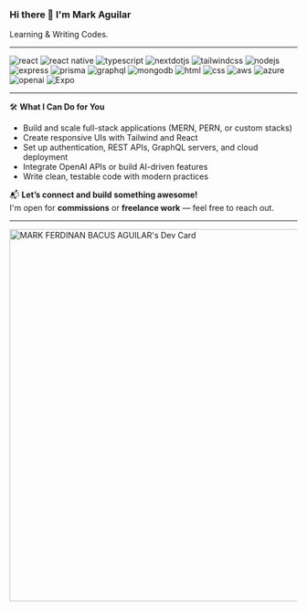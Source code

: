 ### Hi there 👋 I'm Mark Aguilar

Learning & Writing Codes.

---

<div>
  <img src="https://img.shields.io/badge/-React-black?style=for-the-badge&logo=react&logoColor=61DAFB&color=20232a" alt="react" />
  <img src="https://img.shields.io/badge/-React_Native-black?style=for-the-badge&logo=react&logoColor=61DAFB&color=2e2e2e" alt="react native" />
  <img src="https://img.shields.io/badge/-Typescript-black?style=for-the-badge&logoColor=white&logo=typescript&color=3178C6" alt="typescript" />
  <img src="https://img.shields.io/badge/-Next_._JS-black?style=for-the-badge&logoColor=white&logo=nextdotjs&color=000000" alt="nextdotjs" />
  <img src="https://img.shields.io/badge/-Tailwind_CSS-black?style=for-the-badge&logoColor=white&logo=tailwindcss&color=06B6D4" alt="tailwindcss" />
  <img src="https://img.shields.io/badge/-Node.js-black?style=for-the-badge&logo=node.js&logoColor=green&color=3C873A" alt="nodejs" />
  <img src="https://img.shields.io/badge/-Express-black?style=for-the-badge&logo=express&logoColor=white&color=303030" alt="express" />
  <img src="https://img.shields.io/badge/-Prisma-black?style=for-the-badge&logo=prisma&logoColor=white&color=2D3748" alt="prisma" />
  <img src="https://img.shields.io/badge/-GraphQL-black?style=for-the-badge&logo=graphql&logoColor=E10098&color=1a1a1a" alt="graphql" />
  <img src="https://img.shields.io/badge/-MongoDB-black?style=for-the-badge&logoColor=00ed64&logo=mongodb&color=001e2b" alt="mongodb" />
  <img src="https://img.shields.io/badge/-HTML5-black?style=for-the-badge&logo=html5&logoColor=E34F26&color=1a1a1a" alt="html" />
  <img src="https://img.shields.io/badge/-CSS3-black?style=for-the-badge&logo=css3&logoColor=1572B6&color=1a1a1a" alt="css" />
  <img src="https://img.shields.io/badge/-AWS-black?style=for-the-badge&logo=amazonaws&logoColor=FF9900&color=232F3E" alt="aws" />
  <img src="https://img.shields.io/badge/-Azure-black?style=for-the-badge&logo=microsoftazure&logoColor=0089D6&color=1a1a1a" alt="azure" />
  <img src="https://img.shields.io/badge/-OpenAI-black?style=for-the-badge&logoColor=white&logo=openai&color=412991" alt="openai" />
  <img src="https://img.shields.io/badge/-Expo-black?style=for-the-badge&logoColor=white&logo=expo&color=000020" alt="Expo" />
</div>

---

🛠️ **What I Can Do for You**  
- Build and scale full-stack applications (MERN, PERN, or custom stacks)  
- Create responsive UIs with Tailwind and React  
- Set up authentication, REST APIs, GraphQL servers, and cloud deployment  
- Integrate OpenAI APIs or build AI-driven features  
- Write clean, testable code with modern practices

📬 **Let’s connect and build something awesome!**  
I'm open for **commissions** or **freelance work** — feel free to reach out.

---

<a href="https://app.daily.dev/markaguilar">
  <img src="https://api.daily.dev/devcards/v2/JKdvmP5QlFibW1MHtYzoo.png?type=wide&r=hex" width="652" alt="MARK FERDINAN BACUS AGUILAR's Dev Card"/>
</a>
